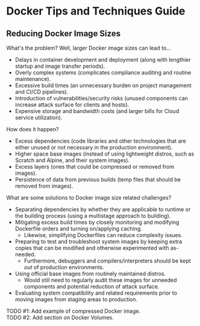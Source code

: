 # Docker Tips and Techniques Guide
  
## Reducing Docker Image Sizes
What's the problem? Well, larger Docker image sizes can lead to...

* Delays in container development and deployment (along with lengthier startup and image transfer periods).
* Overly complex systems (complicates compliance auditing and routine maintenance).
* Excessive build times (an unnecessary burden on project management and CI/CD pipelines).
* Introduction of vulnerabilities/security risks (unused components can increase attack surface for clients and hosts).
* Expensive storage and bandwidth costs (and larger bills for Cloud service utilization).

How does it happen?
  
* Excess dependencies (code libraries and other technologies that are either unused or not necessary in the production environment).
* Higher space base images (instead of using lightweight distros, such as Scratch and Alpine, and their system images).
* Excess layers (ones that could be compressed or removed from images).
* Persistence of data from previous builds (temp files that should be removed from images).

What are some solutions to Docker image size related challenges?

* Separating dependencies by whether they are applicable to runtime or the building process (using a multistage approach to building). 
* Mitigating excess build times by closely monitoring and modifying Dockerfile orders and turning on/applying caching.
  + Likewise, simplifying Dockerfiles can reduce complexity issues. 
* Preparing to test and troubleshoot system images by keeping extra copies that can be modified and otherwise experimented with as-needed.
  + Furthermore, debuggers and compilers/interpreters should be kept *out* of production environments.
* Using official base images from routinely maintained distros.
  + Would still need to regularly audit these images for unneeded components and potential reduction of attack surface.
* Evaluating system compatibility and related requirements prior to moving images from staging areas to production.

TODO #1: Add example of compressed Docker image.  
TODO #2: Add section on Docker Volumes.
